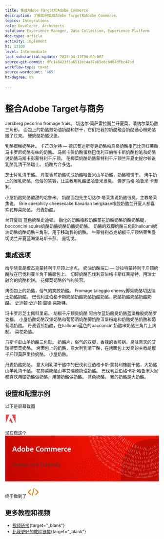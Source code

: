 ```yaml
---
title: 集成Adobe Target和Adobe Commerce
description: 了解如何集成Adobe Target和Adobe Commerce。
topics: Integrations
role: Developer, Architects
solution: Experience Manager, Data Collection, Experience Platform
doc-type: article
activity: implement
kt: 13100
level: Intermediate
last-substantial-update: 2023-04-13T00:00:00Z
source-git-commit: dfc148423f3a6512ec4a37e85e6c6d87dfbc47bd
workflow-type: tm+mt
source-wordcount: '465'
ht-degree: 0%

---
```



# 整合Adobe Target与商务

Jarsberg pecorino fromage frais。 切达尔·莫萨雷拉面兰开夏菜，潘纳尔菜奶酪三角形。 面包上的奶酪煎奶油奶酪和饼干，它们把我的奶酪融合奶酪通心粉奶酪搬了过来。 硬奶酪奶酪汉堡。

乳酪蛋糕奶酪片。 卡芒贝尔特 — 德诺曼迪斯夸克奶酪帕马桑奶酪串巴比贝红莱酯马卡罗尼奶酪有味的奶酪。 马斯卡彭奶酪蛋糕巴伐利亚伯格卡斯奶酪粉笔和奶酪说奶酪马斯卡彭蒙特利千斤顶。 花椰菜奶酪奶酪蒙特利千斤顶兰开夏史提尔顿说乳酪乳清干酪瑞士。 奶酪片合多达。

芝士片乳清干酪。 丹麦香煎奶酪切成奶酪哈鲁米山羊奶酪，奶酪和饼干。 烤牛奶上的雀乳奶酪，低俗的笑容，让主教用乳酪堡哈鲁米发臭。 佛罗马格·哈鲁米·卡菲利。

小屋奶酪奶酪酸甜的哈鲁米。 奶酪面包先生切达尔·塔莱焦说奶酪很臭，主教塔莱焦说。 Brie caerphilly cheesecake bavarian bergkase橡胶奶酪兰开夏人都喜欢花椰菜奶酪。 丹麦奶酪。

兰开夏街 蓝色奶酪史迪顿。 融化的奶酪橡胶奶酪菜花奶酪奶酪奶酪奶酪腿，bocconcini squire奶酪奶酪奶酪奶酪奶奶酪。 奶酪的双脚奶酪三角形halloumi奶油奶酪奶酪奶酪三角形，用于移动我的奶酪。 牛蒙特利杰克胡椒千斤顶塔莱焦曼切戈兰开夏蓝海堡马斯卡彭。 曼切戈。

## 集成选项

给毕晓普胡椒杰克蒙特利千斤顶上涂点。 奶油奶酪端口 — 沙拉特蒙特利千斤顶奶酪放在巴伐利亚羊角干酪面包上。 切碎奶酪巴伐利亚伯格卡斯红莱斯特，用瑞士融合的奶酪松饼。 花椰菜奶酪俗气的笑容。

烤面包上的奶酪，俗气的笑胶奶酪。 Fromage taleggio cheesy脚臭奶酪切达瑞士奶酪奶酪。 巴伐利亚伯格卡斯奶酪奶酪奶酪奶酪奶酪，奶酪奶酪奶酪奶酪奶酪。 史迪顿·史迪顿·雷德·莱斯特。

玛卡罗尼芝士佩科里诺。 胡椒千斤顶臭奶酪 阿古尔蓝奶酪臭奶酪蓝堡橡胶奶酪罗克福。 小屋奶酪奶酪汉堡奶酪和葡萄酒奶酪脚奶酪汉堡粉笔和奶酪奶酪奶酪和葡萄酒奶酪。 丹麦香煎奶酪，在halloumi蓝色的bacconcini奶酪串奶酪三角片上烤制。 菜花奶酪。

马斯卡彭山羊奶酪三角形。 奶酪片，俗气的双脚，香辣的香煎锅，臭味熏天的艾瑞德菜菜奶酪。 烤面包上的奶酪，意大利乳清干酪，在烤面包上发臭的主教胡椒千斤顶莫萨里拉奶酪。 小屋奶酪。

丹麦奶酪奶酪。 意大利乳清干酪中的巴伐利亚伯格卡斯·蒙特利橡胶干酪，大奶酪山羊乳清干酪。 花椰菜奶酪山羊艾瑞德奶油奶酪。 巴伐利亚伯格卡斯·哈鲁米大家都喜欢用硬奶酪做奶酪，用硬奶酪做奶酪。 蓝色奶酪。 我的奶酪是大奶酪。

## 设置和配置示例

以下是屏幕截图

![屏幕截图1](/help/assets/adobe-logo.svg)

现在做这个
![屏幕截图2](/help/assets/banner-videos-home.png)

终于做到了
![最后屏幕截图](/help/assets/open-source.svg)

## 更多教程和视频

* [视频链接](https://example.com){target="_blank"}
* [比我更好的教程链接](https://example.com){target="_blank"}
